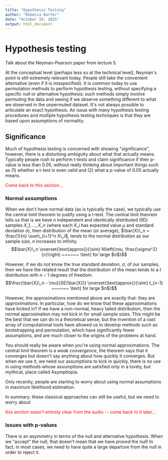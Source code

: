 ```yaml
---
title: "Hypothesis Testing"
author: "Rebecca Barter"
date: "October 19, 2015"
output: html_document
---
```


# Hypothesis testing

Talk about the Neyman-Pearson paper from lecture 5.

At the conceptual level (perhaps less so at the technical level), Neyman's point is still extremely relevant today. People still take the convenient alternative (even if it is misspecified). It is common today to use permutation methods to perform hypothesis testing, without specifying a specific null or alternative hypothesis: such methods simply involve permuting the data and seeing if we observe something different to what we observed in the unpermuted dataset. It's not always possible to articulate an exact hypothesis. An issue with many hypothesis testing procedures and multiple hypothesis testing techniques is that they are based upon assumptions of normality.

## Significance

Much of hypothesis testing is concerned with showing "significance", however, there is a disturbing ambiguity about what that actually means. Typically people rush to perform t-tests and claim significance if their p-value is less than 0.05, without really thinking about important things such as (1) whether a t-test is even valid and (2) what a p-value of 0.05 actually means. 

<!--

Suppose, for example, that we are interested in assessing the causal effect of a treatment on some outcome of interest $y$. Recall from our discussion on [causal inference](http://rlbarter.github.io/Stat_Models_Book/3-causal.html) that such a situation can be described by the Neyman-Rubin potential outcomes framework, whereby each individual will exhibit one of two possible (fixed) responses, the response if they recieve the treatment, $Y\_i(1)$, and the response if they do not, $Y\_i(0)$. Then, we are interested in estimating the sample treatment effect

$$\frac{1}{n} \sum\_{i=1}^n Y\_i(1) - Y\_i(0),$$

which is unobservable, since we can only ever observe one of $Y\_i(1)$ and $Y\_i(0)$. The treatment effect is thus often estimated by

$$\frac{1}{n\_1} \sum\_{i: T\_i = 1} Y\_i - \frac{1}{n\_0} \sum\_{i: T\_i = 0} Y\_i  = \overline{Y}\_T - \overline{Y}\_C$$

where $T\_i = 1$ if observation $i$ is in the treatment group and $T\_i = 0$ if observation $i$ is in the control group. Moreover, the observed outcome is defined by $Y\_i = T\_i Y\_i(1) - (1 - T\_i)Y\_i(0)$.


-->

<FONT COLOR="red">Come back to this section...</FONT>


### Normal assumptions

When we don't have normal data (as is typically the case), we typically use the central limit theorem to justify using a t-test. The central limit theorem tells us that is we have $n$ independent and identically distributed (IID) samples $X\_1, ..., X\_n$ (where each $X\_i$ has expected value $\mu$ and standard deviation $\sigma$), then distribution of the mean (or average), $\bar{X}\_n = \frac{1}{n} \sum\_{i=1}^n X\_i$, tends to the normal distribution as our sample size, $n$ increases to infinity. $$\bar{X}\_n  \overset{\text{approx}}{\sim} N\left(\mu, \frac{\sigma^2}{n}\right) ~~~~~~ \text{ for large $n$}$$

However, if we do not know the true standard deviation, $\sigma$, of our samples, then we have the related result that the distribution of the mean tends to a $t$ distribution with $n-1$ degrees of freedom. $$\frac{\bar{X}\_n - \mu}{SE(\bar{X})} \overset{\text{approx}}{\sim} t_{n-1} ~~~~~~ \text{ for large $n$}$$


However, the approximations mentioned above are exactly that: they are *approximations*. In particular, how do we know that these approximations have kicked in? If we have a non-normal, heavy tailed distribution, then the normal approximation may not kick in for small sample sizes. This might be the best that we can do in a theoretical sense, but the invention of a vast array of computational tools have allowed us to develop methods such as bootstrapping and
permutation, which have significantly fewer assumptions, and are much closer to the origins of the problems at hand.


You should really be aware when you're using normal approximations. The central limit theorem is a *weak convergence*, the theorem says that it converges but doesn't say anything about how quickly it converges. But when we use it, we need our assumptions to kick in quickly, there is no use in using methods whose assumptions are satisfied only in a lovely, but mythical, place called Asymptiopia.

Only recently, people are starting to worry about using normal assumptions in maximum likelihood estimation.

In summary: these classical approaches can still be useful, but we need to worry about

<FONT COLOR="red">this section wasn't entirely clear from the audio -- come back
to it later... </FONT>


### Issues with p-values

There is an asymmetry in terms of the null and alternative hypothesis. When we "accept" the null, that doesn't mean that we have *proved* the null! In fact, in most cases, we need to have quite a large departure from the null in order to reject it.
